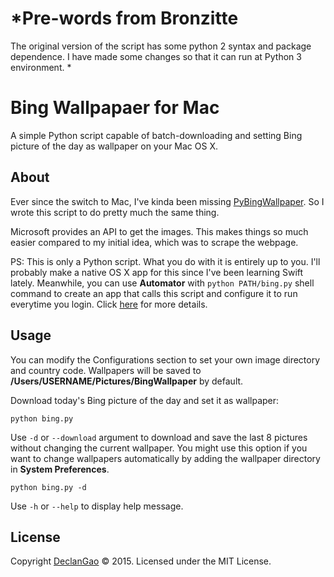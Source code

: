 # *Pre-words from Bronzitte
The original version of the script has some python 2 syntax and package dependence. I have made some changes so that it can run at Python 3 environment. *


# Bing Wallpapaer for Mac
A simple Python script capable of batch-downloading and setting Bing picture of the day as wallpaper on your Mac OS X.

## About
Ever since the switch to Mac, I've kinda been missing [PyBingWallpaper](https://github.com/genzj/pybingwallpaper). So I wrote this script to do pretty much the same thing. 

Microsoft provides an API to get the images. This makes things so much easier compared to my initial idea, which was to scrape the webpage. 

PS: This is only a Python script. What you do with it is entirely up to you. I'll probably make a native OS X app for this since I've been learning Swift lately. Meanwhile, you can use **Automator** with `python PATH/bing.py` shell command to create an app that calls this script and configure it to run everytime you login. Click [here](http://stackoverflow.com/questions/6442364/running-script-upon-login-mac) for more details.

## Usage
You can modify the Configurations section to set your own image directory and country code. Wallpapers will be saved to **/Users/USERNAME/Pictures/BingWallpaper** by default.

Download today's Bing picture of the day and set it as wallpaper:

```
python bing.py
```

Use `-d` or `--download` argument to download and save the last 8 pictures without changing the current wallpaper. You might use this option if you want to change wallpapers automatically by adding the wallpaper directory in **System Preferences**.

```
python bing.py -d
```

Use `-h` or `--help` to display help message.

## License
Copyright [DeclanGao](http://twitter.com/DeclanGao/) © 2015.
Licensed under the MIT License.
